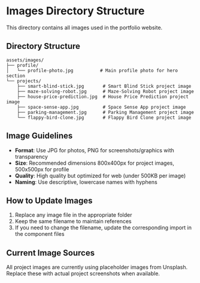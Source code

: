 # Images Directory Structure

This directory contains all images used in the portfolio website.

## Directory Structure

```
assets/images/
├── profile/
│   └── profile-photo.jpg          # Main profile photo for hero section
└── projects/
    ├── smart-blind-stick.jpg       # Smart Blind Stick project image
    ├── maze-solving-robot.jpg      # Maze-Solving Robot project image
    ├── house-price-prediction.jpg  # House Price Prediction project image
    ├── space-sense-app.jpg         # Space Sense App project image
    ├── parking-management.jpg      # Parking Management project image
    └── flappy-bird-clone.jpg       # Flappy Bird Clone project image
```

## Image Guidelines

- **Format**: Use JPG for photos, PNG for screenshots/graphics with transparency
- **Size**: Recommended dimensions 800x400px for project images, 500x500px for profile
- **Quality**: High quality but optimized for web (under 500KB per image)
- **Naming**: Use descriptive, lowercase names with hyphens

## How to Update Images

1. Replace any image file in the appropriate folder
2. Keep the same filename to maintain references
3. If you need to change the filename, update the corresponding import in the component files

## Current Image Sources

All project images are currently using placeholder images from Unsplash. Replace these with actual project screenshots when available.